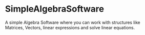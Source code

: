 # SimpleAlgebraSoftware
A simple Algebra Software where you can work with structures like Matrices, Vectors, linear expressions and solve linear equations.
